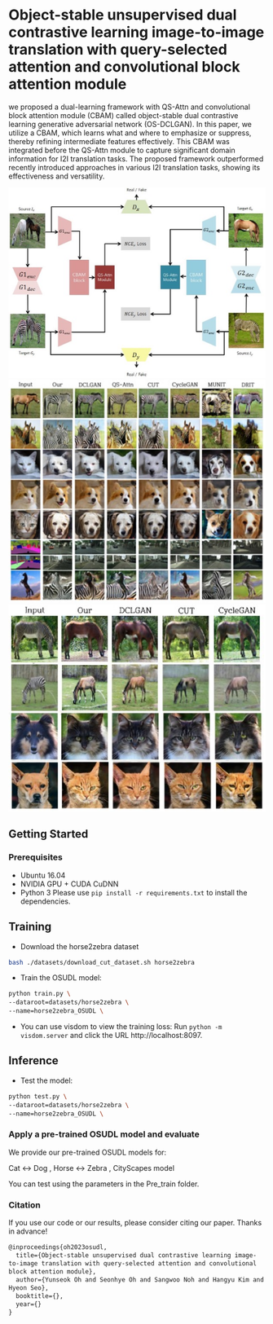 # Object-stable unsupervised dual contrastive learning image-to-image translation with query-selected attention and convolutional block attention module

we proposed a dual-learning framework with QS-Attn and convolutional block attention module (CBAM) called object-stable dual contrastive learning generative adversarial network (OS-DCLGAN). In this paper, we utilize a CBAM, which learns what and where to emphasize or suppress, thereby refining intermediate features effectively. This CBAM was integrated before the QS-Attn module to capture significant domain information for I2I translation tasks. The proposed framework outperformed recently introduced approaches in various I2I translation tasks, showing its effectiveness and versatility.


<img src="imgs/FIG2.jpg" width="800px"/>
<img src="imgs/FIG4.jpg" width="800px"/>
<img src="imgs/FIG5.jpg" width="800px"/>

## Getting Started



### Prerequisites
- Ubuntu 16.04
- NVIDIA GPU + CUDA CuDNN
- Python 3 Please use `pip install -r requirements.txt` to install the dependencies.

## Training
- Download the horse2zebra dataset
```bash
bash ./datasets/download_cut_dataset.sh horse2zebra
```

- Train the OSUDL model:

```bash
python train.py \
--dataroot=datasets/horse2zebra \
--name=horse2zebra_OSUDL \
```


- You can use visdom to view the training loss:
Run `python -m visdom.server` and click the URL http://localhost:8097.

## Inference

- Test the model:
```bash
python test.py \
--dataroot=datasets/horse2zebra \
--name=horse2zebra_OSUDL \
```
### Apply a pre-trained OSUDL model and evaluate
We provide our pre-trained OSUDL models for:

Cat <-> Dog , Horse <-> Zebra , CityScapes model

You can test using the parameters in the Pre_train folder.

### Citation
If you use our code or our results, please consider citing our paper. Thanks in advance!
```
@inproceedings{oh2023osudl,
  title={Object-stable unsupervised dual contrastive learning image-to-image translation with query-selected attention and convolutional block attention module},
  author={Yunseok Oh and Seonhye Oh and Sangwoo Noh and Hangyu Kim and Hyeon Seo},
  booktitle={},
  year={}
}
```


